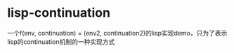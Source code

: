 lisp-continuation
=================

一个f(env, continuation) = (env2, continuation2)的lisp实现demo，只为了表示lisp的continuation机制的一种实现方式
